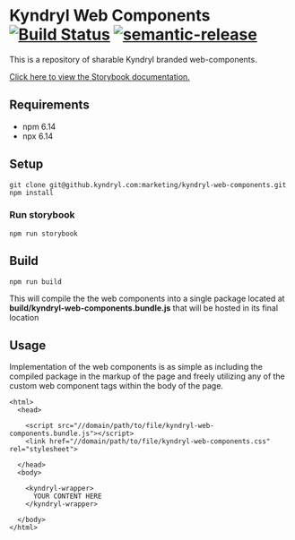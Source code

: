# Kyndryl Web Components [![Build Status](https://travis.kyndryl.com/marketing/kyndryl-web-components.svg?token=BC3q7E17sjDsspnSrSRR&branch=master)](https://travis.ibm.com/kyndryl/kyndryl-web-components) [![semantic-release](https://img.shields.io/badge/%20%20%F0%9F%93%A6%F0%9F%9A%80-semantic--release-e10079.svg)](https://github.com/semantic-release/semantic-release)

This is a repository of sharable Kyndryl branded web-components.

[Click here to view the Storybook documentation.](https://pages.github.kyndryl.net/marketing/kyndryl-web-components/)

## Requirements

- npm 6.14
- npx 6.14

## Setup

```
git clone git@github.kyndryl.com:marketing/kyndryl-web-components.git
npm install
```

### Run storybook

```
npm run storybook
```

## Build

```
npm run build
```

This will compile the the web components into a single package located at **build/kyndryl-web-components.bundle.js** that will be hosted in its final location

## Usage

Implementation of the web components is as simple as including the compiled package in the markup of the page and freely utilizing any of the custom web component tags within the body of the page.

```
<html>
  <head>

    <script src="//domain/path/to/file/kyndryl-web-components.bundle.js"></script>
    <link href="//domain/path/to/file/kyndryl-web-components.css" rel="stylesheet">

  </head>
  <body>
  
    <kyndryl-wrapper>
      YOUR CONTENT HERE
    </kyndryl-wrapper>
    
  </body>
</html>
```
